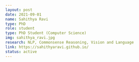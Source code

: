 ```yaml
---
layout: post
date: 2021-09-01
name: Sahithya Ravi
type: PhD
role: student
type: PhD Student (Computer Science)
img: sahithya_ravi.jpg
research: NLP, Commonsense Reasoning, Vision and Language
link: https://sahithyaravi.github.io/
status: active
---
```


